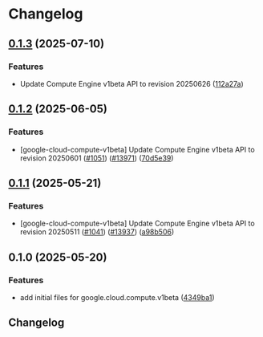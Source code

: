 # Changelog

## [0.1.3](https://github.com/googleapis/google-cloud-python/compare/google-cloud-compute-v1beta-v0.1.2...google-cloud-compute-v1beta-v0.1.3) (2025-07-10)


### Features

* Update Compute Engine v1beta API to revision 20250626 ([112a27a](https://github.com/googleapis/google-cloud-python/commit/112a27af91bdac939b6049d8dc199e927fb502a4))

## [0.1.2](https://github.com/googleapis/google-cloud-python/compare/google-cloud-compute-v1beta-v0.1.1...google-cloud-compute-v1beta-v0.1.2) (2025-06-05)


### Features

* [google-cloud-compute-v1beta] Update Compute Engine v1beta API to revision 20250601 ([#1051](https://github.com/googleapis/google-cloud-python/issues/1051)) ([#13971](https://github.com/googleapis/google-cloud-python/issues/13971)) ([70d5e39](https://github.com/googleapis/google-cloud-python/commit/70d5e39bf1ae0b346b5d3a59d0d632a471000d4f))

## [0.1.1](https://github.com/googleapis/google-cloud-python/compare/google-cloud-compute-v1beta-v0.1.0...google-cloud-compute-v1beta-v0.1.1) (2025-05-21)


### Features

* [google-cloud-compute-v1beta] Update Compute Engine v1beta API to revision 20250511 ([#1041](https://github.com/googleapis/google-cloud-python/issues/1041)) ([#13937](https://github.com/googleapis/google-cloud-python/issues/13937)) ([a98b506](https://github.com/googleapis/google-cloud-python/commit/a98b5069d63773a5e8d9db7cceb02aaf2cf38cf0))

## 0.1.0 (2025-05-20)


### Features

* add initial files for google.cloud.compute.v1beta ([4349ba1](https://github.com/googleapis/google-cloud-python/commit/4349ba11e3bc5795b6a5d51faed4d99a3a94d4e8))

## Changelog
